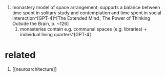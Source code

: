 1. monastery model of space arrangement; supports a balance between time spent in solitary study and contemplation and time spent in social interaction^[GPT-4]^[The Extended Mind_ The Power of Thinking Outside the Brain, p. ~126]
	1. monasteries contain e.g. communal spaces (e.g. libraries) + individual living quarters^[GPT-4]

# related
1. [[neuroarchitecture]]